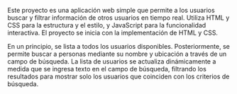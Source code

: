 
Este proyecto es una aplicación web simple que permite a los usuarios buscar y filtrar información de otros usuarios en tiempo real. Utiliza HTML y CSS para la estructura y el estilo, y JavaScript para la funcionalidad interactiva.
El proyecto se inicia con la implementación de HTML y CSS.

En un principio, se lista a todos los usuarios disponibles. Posteriormente, se permite buscar a personas mediante su nombre y ubicación a través de un campo de búsqueda. La lista de usuarios se actualiza dinámicamente a medida que se ingresa texto en el campo de búsqueda, filtrando los resultados para mostrar solo los usuarios que coinciden con los criterios de búsqueda.
